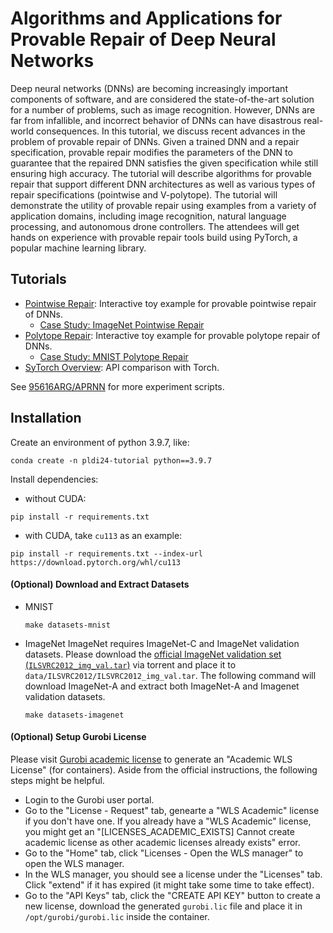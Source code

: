 # Algorithms and Applications for Provable Repair of Deep Neural Networks

Deep neural networks (DNNs) are becoming increasingly important components of software, and are considered the state-of-the-art solution for a number of problems, such as image recognition. However, DNNs are far from infallible, and incorrect behavior of DNNs can have disastrous real-world consequences. In this tutorial, we discuss recent advances in the problem of provable repair of DNNs. Given a trained DNN and a repair specification, provable repair modifies the parameters of the DNN to guarantee that the repaired DNN satisfies the given specification while still ensuring high accuracy. The tutorial will describe algorithms for provable repair that support different DNN architectures as well as various types of repair specifications (pointwise and V-polytope). The tutorial will demonstrate the utility of provable repair using examples from a variety of application domains, including image recognition, natural language processing, and autonomous drone controllers. The attendees will get hands on experience with provable repair tools build using PyTorch, a popular machine learning library.


## Tutorials
- [Pointwise Repair](./tutorial_pointwise_repair.ipynb): Interactive toy example for provable pointwise repair of DNNs.
    - [Case Study: ImageNet Pointwise Repair](./tutorial_imagenet_pointwise_repair.ipynb)
- [Polytope Repair](./tutorial_polytope_repair.ipynb): Interactive toy example for provable polytope repair of DNNs.
    - [Case Study: MNIST Polytope Repair](./tutorial_mnist_polytope_repair.ipynb)
- [SyTorch Overview](./tutorial_sytorch_overview.ipynb): API comparison with Torch.

See [95616ARG/APRNN](https://github.com/95616ARG/APRNN) for more experiment scripts.

## Installation

Create an environment of python 3.9.7, like: 
```
conda create -n pldi24-tutorial python==3.9.7
```

Install dependencies:
- without CUDA:
```
pip install -r requirements.txt
```

- with CUDA, take `cu113` as an example:
```
pip install -r requirements.txt --index-url https://download.pytorch.org/whl/cu113
```

#### (Optional) Download and Extract Datasets

- MNIST
    ```
    make datasets-mnist
    ```

- ImageNet
    ImageNet requires ImageNet-C and ImageNet validation datasets. Please
    download the [official ImageNet validation set
    (`ILSVRC2012_img_val.tar`)](https://academictorrents.com/details/5d6d0df7ed81efd49ca99ea4737e0ae5e3a5f2e5)
    via torrent and place it to `data/ILSVRC2012/ILSVRC2012_img_val.tar`. The
    following command will download ImageNet-A and extract both ImageNet-A and
    Imagenet validation datasets.
    ```
    make datasets-imagenet
    ```

#### (Optional) Setup Gurobi License

Please visit [Gurobi academic
license](https://www.gurobi.com/academia/academic-program-and-licenses) to
generate an "Academic WLS License" (for containers). Aside from the official
instructions, the following steps might be helpful.

- Login to the Gurobi user portal.
- Go to the "License - Request" tab, genearte a "WLS Academic" license if you don't have
  one. If you already have a "WLS Academic" license, you might get an
  "[LICENSES_ACADEMIC_EXISTS] Cannot create academic license as other academic
  licenses already exists" error.
- Go to the "Home" tab, click "Licenses - Open the WLS manager" to open the WLS
  manager.
- In the WLS manager, you should see a license under the "Licenses" tab. Click
  "extend" if it has expired (it might take some time to take effect).
- Go to the "API Keys" tab, click the "CREATE API KEY" button to create a new
  license, download the generated `gurobi.lic` file and place it in
  `/opt/gurobi/gurobi.lic` inside the container.
